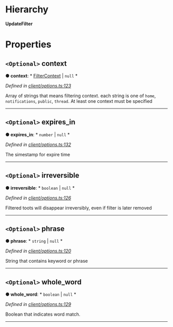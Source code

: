 

# Hierarchy

**UpdateFilter**

# Properties

<a id="context"></a>

## `<Optional>` context

**● context**: * [FilterContext](../modules/_entities_filter_.md#filtercontext) &#124; `null`
*

*Defined in [client/options.ts:123](https://github.com/aendrew/core/blob/9182182/src/client/options.ts#L123)*

Array of strings that means filtering context. each string is one of `home`, `notifications`, `public`, `thread`. At least one context must be specified

___
<a id="expires_in"></a>

## `<Optional>` expires_in

**● expires_in**: * `number` &#124; `null`
*

*Defined in [client/options.ts:132](https://github.com/aendrew/core/blob/9182182/src/client/options.ts#L132)*

The simestamp for expire time

___
<a id="irreversible"></a>

## `<Optional>` irreversible

**● irreversible**: * `boolean` &#124; `null`
*

*Defined in [client/options.ts:126](https://github.com/aendrew/core/blob/9182182/src/client/options.ts#L126)*

Filtered toots will disappear irreversibly, even if filter is later removed

___
<a id="phrase"></a>

## `<Optional>` phrase

**● phrase**: * `string` &#124; `null`
*

*Defined in [client/options.ts:120](https://github.com/aendrew/core/blob/9182182/src/client/options.ts#L120)*

String that contains keyword or phrase

___
<a id="whole_word"></a>

## `<Optional>` whole_word

**● whole_word**: * `boolean` &#124; `null`
*

*Defined in [client/options.ts:129](https://github.com/aendrew/core/blob/9182182/src/client/options.ts#L129)*

Boolean that indicates word match.

___

